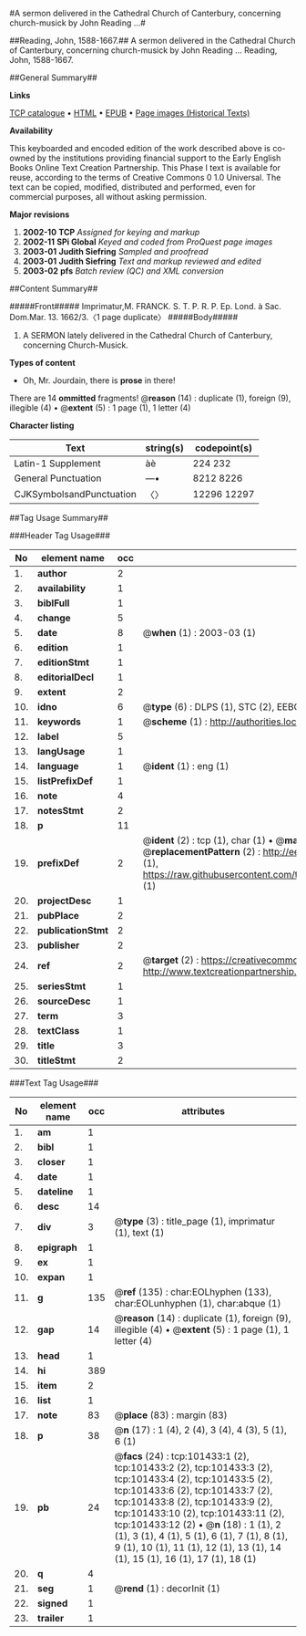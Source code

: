 #A sermon delivered in the Cathedral Church of Canterbury, concerning church-musick by John Reading ...#

##Reading, John, 1588-1667.##
A sermon delivered in the Cathedral Church of Canterbury, concerning church-musick by John Reading ...
Reading, John, 1588-1667.

##General Summary##

**Links**

[TCP catalogue](http://www.ota.ox.ac.uk/tcp/)  • 
[HTML](http://tei.it.ox.ac.uk/tcp/Texts-HTML/free/A58/A58211.html)  • 
[EPUB](http://tei.it.ox.ac.uk/tcp/Texts-EPUB/free/A58/A58211.epub) • 
[Page images (Historical Texts)](https://data.historicaltexts.jisc.ac.uk/view?pubId=eebo-13693967e&pageId=eebo-13693967e-101433-1)

**Availability**

This keyboarded and encoded edition of the
	       work described above is co-owned by the institutions
	       providing financial support to the Early English Books
	       Online Text Creation Partnership. This Phase I text is
	       available for reuse, according to the terms of Creative
	       Commons 0 1.0 Universal. The text can be copied,
	       modified, distributed and performed, even for
	       commercial purposes, all without asking permission.

**Major revisions**

1. __2002-10__ __TCP__ *Assigned for keying and markup*
1. __2002-11__ __SPi Global__ *Keyed and coded from ProQuest page images*
1. __2003-01__ __Judith Siefring__ *Sampled and proofread*
1. __2003-01__ __Judith Siefring__ *Text and markup reviewed and edited*
1. __2003-02__ __pfs__ *Batch review (QC) and XML conversion*

##Content Summary##

#####Front#####
Imprimatur,M. FRANCK. S. T. P. R. P. Ep. Lond. à Sac. Dom.Mar. 13. 1662/3.〈1 page duplicate〉
#####Body#####

1. A SERMON lately delivered in the Cathedral Church of Canterbury, concerning Church-Musick.

**Types of content**

  * Oh, Mr. Jourdain, there is **prose** in there!

There are 14 **ommitted** fragments! 
 @__reason__ (14) : duplicate (1), foreign (9), illegible (4)  •  @__extent__ (5) : 1 page (1), 1 letter (4)

**Character listing**


|Text|string(s)|codepoint(s)|
|---|---|---|
|Latin-1 Supplement|àè|224 232|
|General Punctuation|—•|8212 8226|
|CJKSymbolsandPunctuation|〈〉|12296 12297|

##Tag Usage Summary##

###Header Tag Usage###

|No|element name|occ|attributes|
|---|---|---|---|
|1.|__author__|2||
|2.|__availability__|1||
|3.|__biblFull__|1||
|4.|__change__|5||
|5.|__date__|8| @__when__ (1) : 2003-03 (1)|
|6.|__edition__|1||
|7.|__editionStmt__|1||
|8.|__editorialDecl__|1||
|9.|__extent__|2||
|10.|__idno__|6| @__type__ (6) : DLPS (1), STC (2), EEBO-CITATION (1), OCLC (1), VID (1)|
|11.|__keywords__|1| @__scheme__ (1) : http://authorities.loc.gov/ (1)|
|12.|__label__|5||
|13.|__langUsage__|1||
|14.|__language__|1| @__ident__ (1) : eng (1)|
|15.|__listPrefixDef__|1||
|16.|__note__|4||
|17.|__notesStmt__|2||
|18.|__p__|11||
|19.|__prefixDef__|2| @__ident__ (2) : tcp (1), char (1)  •  @__matchPattern__ (2) : ([0-9\-]+):([0-9IVX]+) (1), (.+) (1)  •  @__replacementPattern__ (2) : http://eebo.chadwyck.com/downloadtiff?vid=$1&page=$2 (1), https://raw.githubusercontent.com/textcreationpartnership/Texts/master/tcpchars.xml#$1 (1)|
|20.|__projectDesc__|1||
|21.|__pubPlace__|2||
|22.|__publicationStmt__|2||
|23.|__publisher__|2||
|24.|__ref__|2| @__target__ (2) : https://creativecommons.org/publicdomain/zero/1.0/ (1), http://www.textcreationpartnership.org/docs/. (1)|
|25.|__seriesStmt__|1||
|26.|__sourceDesc__|1||
|27.|__term__|3||
|28.|__textClass__|1||
|29.|__title__|3||
|30.|__titleStmt__|2||


###Text Tag Usage###

|No|element name|occ|attributes|
|---|---|---|---|
|1.|__am__|1||
|2.|__bibl__|1||
|3.|__closer__|1||
|4.|__date__|1||
|5.|__dateline__|1||
|6.|__desc__|14||
|7.|__div__|3| @__type__ (3) : title_page (1), imprimatur (1), text (1)|
|8.|__epigraph__|1||
|9.|__ex__|1||
|10.|__expan__|1||
|11.|__g__|135| @__ref__ (135) : char:EOLhyphen (133), char:EOLunhyphen (1), char:abque (1)|
|12.|__gap__|14| @__reason__ (14) : duplicate (1), foreign (9), illegible (4)  •  @__extent__ (5) : 1 page (1), 1 letter (4)|
|13.|__head__|1||
|14.|__hi__|389||
|15.|__item__|2||
|16.|__list__|1||
|17.|__note__|83| @__place__ (83) : margin (83)|
|18.|__p__|38| @__n__ (17) : 1 (4), 2 (4), 3 (4), 4 (3), 5 (1), 6 (1)|
|19.|__pb__|24| @__facs__ (24) : tcp:101433:1 (2), tcp:101433:2 (2), tcp:101433:3 (2), tcp:101433:4 (2), tcp:101433:5 (2), tcp:101433:6 (2), tcp:101433:7 (2), tcp:101433:8 (2), tcp:101433:9 (2), tcp:101433:10 (2), tcp:101433:11 (2), tcp:101433:12 (2)  •  @__n__ (18) : 1 (1), 2 (1), 3 (1), 4 (1), 5 (1), 6 (1), 7 (1), 8 (1), 9 (1), 10 (1), 11 (1), 12 (1), 13 (1), 14 (1), 15 (1), 16 (1), 17 (1), 18 (1)|
|20.|__q__|4||
|21.|__seg__|1| @__rend__ (1) : decorInit (1)|
|22.|__signed__|1||
|23.|__trailer__|1||
